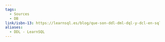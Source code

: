 ```yaml
---
tags:
  - Sources
  - DB
link/isbn-13: https://learnsql.es/blog/que-son-ddl-dml-dql-y-dcl-en-sql/
aliases:
  - DDL - LearnSQL
---
```

